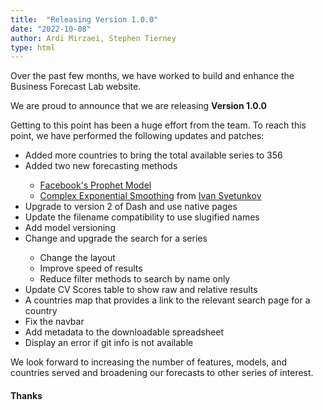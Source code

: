 ```yaml
---
title:  "Releasing Version 1.0.0"
date: "2022-10-08"
author: Ardi Mirzaei, Stephen Tierney
type: html
---
```

<p>
Over the past few months, we have worked to build and enhance the Business Forecast Lab website.</p>

<p>We are proud to announce that we are releasing <b>Version 1.0.0</b>
</p>

<p>
Getting to this point has been a huge effort from the team. To reach this point, we have performed the following updates and patches:
</p>

<ul>
	<li>Added more countries to bring the total available series to 356</li>
	<li>Added two new forecasting methods</li>
	<ul>
		<li><a href = "https://facebook.github.io/prophet/">Facebook's Prophet Model </a></li>
		<li><a href = "https://cran.r-project.org/web/packages/smooth/vignettes/ces.html">Complex Exponential Smoothing</a> from <a href = "https://www.lancaster.ac.uk/lums/people/ivan-svetunkov" >Ivan Svetunkov</a> </li>
	</ul>
	<li>Upgrade to version 2 of Dash and use native pages</li>
	<li>Update the filename compatibility to use slugified names</li>
	<li>Add model versioning</li>
	<li>Change and upgrade the search for a series</li>
	<ul>
		<li>Change the layout</li>
		<li>Improve speed of results</li>
		<li>Reduce filter methods to search by name only</li>
	</ul>
	<li>Update CV Scores table to show raw and relative results</li>
	<li>A countries map that provides a link to the relevant search page for a country</li>
	<li>Fix the navbar</li>
	<li>Add metadata to the downloadable spreadsheet</li>
	<li>Display an error if git info is not available</li>
</ul>


<p>
We look forward to increasing the number of features, models, and countries served and broadening
our forecasts to other series of interest.
</p>

<h4>Thanks</h4>
